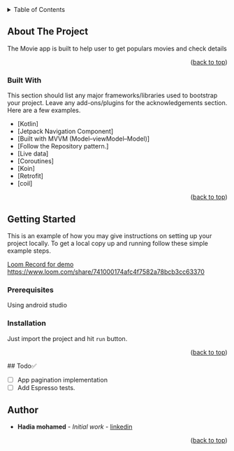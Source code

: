 <div id="top"></div>
<!-- TABLE OF CONTENTS -->
<details>
  <summary>Table of Contents</summary>
  <ol>
    <li>
      <a href="#about-the-project">About The Project</a>
      <ul>
        <li><a href="#built-with">Built With</a></li>
      </ul>
    </li>
    <li>
      <a href="#getting-started">Getting Started</a>
      <ul>
        <li><a href="#prerequisites">Prerequisites</a></li>
        <li><a href="#installation">Installation</a></li>
      </ul>
    </li>
    <li><a href="#Todo">Todo</a></li>
    <li><a href="#Author">Author</a></li>
  </ol>
</details>



<!-- ABOUT THE PROJECT -->
## About The Project

The Movie app is built to help user to get populars movies and check details

<p align="right">(<a href="#top">back to top</a>)</p>



### Built With

This section should list any major frameworks/libraries used to bootstrap your project. Leave any add-ons/plugins for the acknowledgements section. Here are a few examples.

* [Kotlin]
* [Jetpack Navigation Component]
* [Built with MVVM (Model–viewModel–Model)]
* [Follow the Repository pattern.]
* [Live data]
* [Coroutines]
* [Koin]
* [Retrofit]
* [coil]

<p align="right">(<a href="#top">back to top</a>)</p>



<!-- GETTING STARTED -->
## Getting Started
This is an example of how you may give instructions on setting up your project locally.
To get a local copy up and running follow these simple example steps.

[Loom Record for demo](<https://www.loom.com/share/741000174afc4f7582a78bcb3cc63370>)
https://www.loom.com/share/741000174afc4f7582a78bcb3cc63370
### Prerequisites
Using android studio

### Installation

Just import the project and hit `run` button.
<p align="right">(<a href="#top">back to top</a>)</p>
## Todo✅

- [ ] App pagination implementation
- [ ] Add Espresso tests.

## Author

- **Hadia mohamed** - *Initial work* - [linkedin](<https://www.linkedin.com/in/hadia-mohamed-ismail/>)

<p align="right">(<a href="#top">back to top</a>)</p>
